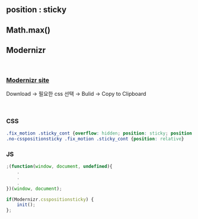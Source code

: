 ## __position : sticky__

## __Math.max()__

## __Modernizr__

<br>

### [Modernizr site](https://modernizr.com/)

Download → 필요한 css 선택 → Bulid → Copy to Clipboard

<br>

### __CSS__
```css
.fix_motion .sticky_cont {overflow: hidden; position: sticky; position: -webkit-sticky; top:0; left: 0; width: 100%; height: 100vh;}
.no-csspositionsticky .fix_motion .sticky_cont {position: relative}
```
### __JS__
```js
;(function(window, document, undefined){
    .
    .
    .
})(window, document);
```
```js
if(Modernizr.csspositionsticky) {
    init();
};
```
